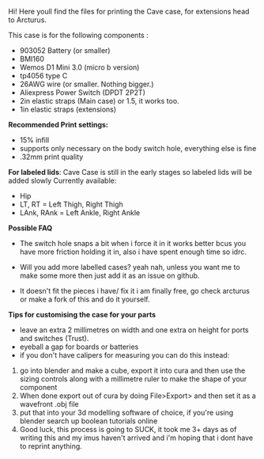 Hi! Here youll find the files for printing the Cave case, for extensions head to Arcturus.

This case is for the following components : 
- 903052 Battery (or smaller)
- BMI160
- Wemos D1 Mini 3.0 (micro b version)
- tp4056 type C
- 26AWG wire (or smaller. Nothing bigger.)
- Aliexpress Power Switch (DPDT 2P2T)
- 2in elastic straps (Main case) or 1.5, it works too.
- 1in elastic straps (extensions)

**Recommended Print settings:**
- 15% infill
- supports only necessary on the body switch hole, everything else is fine
- .32mm print quality

  
**For labeled lids**:
Cave Case is still in the early stages so labeled lids will be added slowly
Currently available:
- Hip
- LT, RT = Left Thigh, Right Thigh
- LAnk, RAnk = Left Ankle, Right Ankle

**Possible FAQ**
- The switch hole snaps a bit when i force it in
 it works better bcus you have more friction holding it in, also i have spent enough time so idrc.

- Will you add more labelled cases?
 yeah nah, unless you want me to make some more then just add it as an issue on github.

- It doesn't fit the pieces i have/ fix it
 i am finally free, go check arcturus or make a fork of this and do it yourself.

**Tips for customising the case for your parts**
- leave an extra 2 millimetres on width and one extra on height for ports and switches (Trust).
- eyeball a gap for boards or batteries
- if you don't have calipers for measuring you can do this instead:
1. go into blender and make a cube, export it into cura and then use the sizing controls along with a millimetre ruler to make the shape of your component
2. When done export out of cura by doing File>Export> and then set it as a wavefront .obj file
3. put that into your 3d modelling software of choice, if you're using blender search up boolean tutorials online
4. Good luck, this process is going to SUCK, it took me 3+ days as of writing this and my imus haven't arrived and i'm hoping that i dont have to reprint anything.


